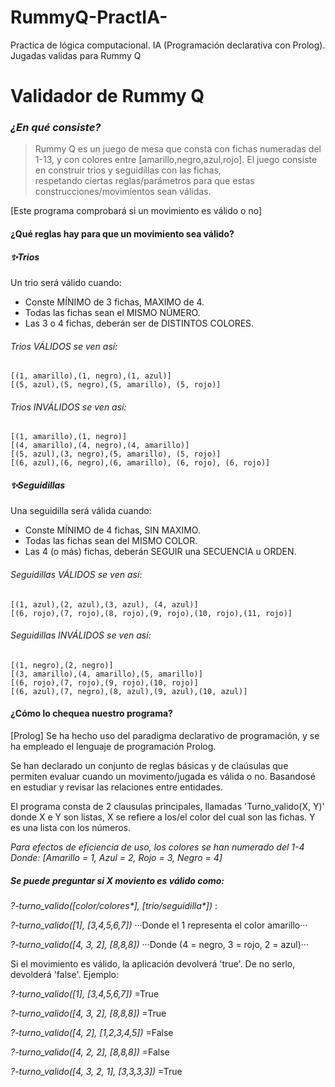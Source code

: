 # RummyQ-PractIA-
Practica de lógica computacional. IA (Programación declarativa con Prolog). Jugadas validas para Rummy Q

# Validador de Rummy Q

### _¿En qué consiste?_
> Rummy Q es un juego de mesa que consta con fichas numeradas 
> del 1-13, y con colores entre [amarillo,negro,azul,rojo].
> El juego consiste en construir trios y seguidillas con las fichas,  
> respetando ciertas reglas/parámetros para que estas   
> construcciones/movimientos sean válidas.  

[Este programa comprobará si un movimiento es válido o no]
#### ¿Qué reglas hay para que un movimiento sea válido?
#####  ✨Trios
Un trio será válido cuando:  
- Conste MÍNIMO de 3 fichas, MAXIMO de 4. 
- Todas las fichas sean el MISMO NÚMERO.
- Las 3 o 4 fichas, deberán ser de DISTINTOS COLORES. 

###### Trios VÁLIDOS se ven así: 
    [(1, amarillo),(1, negro),(1, azul)]
    [(5, azul),(5, negro),(5, amarillo), (5, rojo)]
###### Trios INVÁLIDOS se ven así: 
    [(1, amarillo),(1, negro)]
    [(4, amarillo),(4, negro),(4, amarillo)]
    [(5, azul),(3, negro),(5, amarillo), (5, rojo)]
    [(6, azul),(6, negro),(6, amarillo), (6, rojo), (6, rojo)]

#####  ✨Seguidillas 
Una seguidilla será válida cuando:  
- Conste MÍNIMO de 4 fichas, SIN MAXIMO. 
- Todas las fichas sean del MISMO COLOR.
- Las 4 (o más) fichas, deberán SEGUIR una SECUENCIA u ORDEN. 

###### Seguidillas VÁLIDOS se ven así: 
    [(1, azul),(2, azul),(3, azul), (4, azul)]
    [(6, rojo),(7, rojo),(8, rojo),(9, rojo),(10, rojo),(11, rojo)]
###### Seguidillas INVÁLIDOS se ven así: 
    [(1, negro),(2, negro)]
    [(3, amarillo),(4, amarillo),(5, amarillo)]
    [(6, rojo),(7, rojo),(9, rojo),(10, rojo)]
    [(6, azul),(7, negro),(8, azul),(9, azul),(10, azul)]

#### ¿Cómo lo chequea nuestro programa?
[Prolog]
Se ha hecho uso del paradigma declarativo de programación, y se ha empleado el lenguaje de programación Prolog. 

Se han declarado un conjunto de reglas básicas y de claúsulas que permiten evaluar cuando un movimento/jugada es válida o no. Basandosé en estudiar y revisar las relaciones entre entidades. 

El programa consta de 2 clausulas principales, llamadas 'Turno_valido(X, Y)' donde X e Y son listas, X se refiere a los/el color del cual son las fichas. Y es una lista con los números. 

*Para efectos de eficiencia de uso, los colores se han numerado del 1-4*
*Donde: [Amarillo = 1, Azul = 2, Rojo = 3, Negro = 4]*
##### Se puede preguntar si X moviento es válido como: 
_?-turno_valido([color/colores*], [trio/seguidilla*])_ :

_?-turno_valido([1], [3,4,5,6,7])_
···Donde el 1 representa el color amarillo···
    
_?-turno_valido([4, 3, 2], [8,8,8])_
···Donde (4 = negro, 3 = rojo, 2 = azul)···

Si el movimiento es válido, la aplicación devolverá 'true'. De no serlo, devolderá 'false'. Ejemplo: 

_?-turno_valido([1], [3,4,5,6,7])_
=True

_?-turno_valido([4, 3, 2], [8,8,8])_
=True

_?-turno_valido([4, 2], [1,2,3,4,5])_
=False

_?-turno_valido([4, 2, 2], [8,8,8])_
=False

_?-turno_valido([4, 3, 2, 1], [3,3,3,3])_
=True
